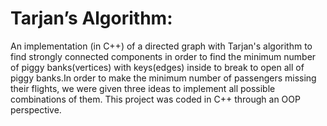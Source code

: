 # Tarjan’s Algorithm: 
An implementation (in C++) of a directed graph with Tarjan's algorithm to find strongly connected components in order to find the minimum number of piggy banks(vertices) with keys(edges) inside to break to open all of piggy banks.In order to make the minimum number of passengers missing their flights, we were given three ideas to implement all possible combinations of them. This project was coded in C++ through an OOP perspective.
